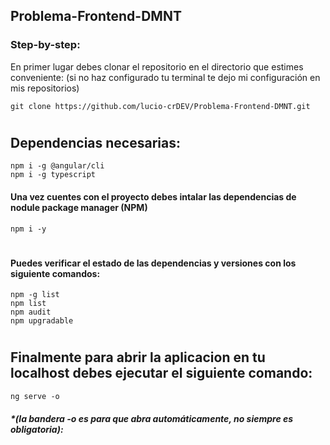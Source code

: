 ## Problema-Frontend-DMNT

### Step-by-step: 
En primer lugar debes clonar el repositorio en el directorio que estimes conveniente: (si no haz configurado tu terminal te dejo mi configuración en mis repositorios)

    git clone https://github.com/lucio-crDEV/Problema-Frontend-DMNT.git
#

## Dependencias necesarias: 
    npm i -g @angular/cli
    npm i -g typescript

#### Una vez cuentes con el proyecto debes intalar las dependencias de nodule package manager (NPM)
    npm i -y
#
#### Puedes verificar el estado de las dependencias y versiones con los siguiente comandos:
    npm -g list
    npm list
    npm audit
    npm upgradable
#
## Finalmente para abrir la aplicacion en tu localhost debes ejecutar el siguiente comando: 
    ng serve -o
##### *(la bandera -o es para que abra automáticamente, no siempre es obligatoria):
